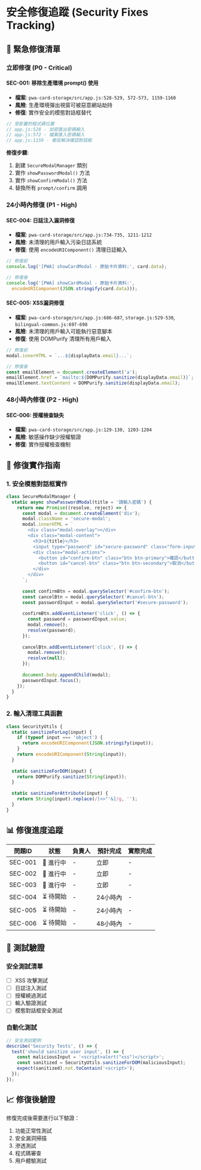 # 安全修復追蹤 (Security Fixes Tracking)

## 🚨 緊急修復清單

### 立即修復 (P0 - Critical)

#### SEC-001: 移除生產環境 prompt() 使用
- **檔案**: `pwa-card-storage/src/app.js:528-529, 572-573, 1159-1160`
- **風險**: 生產環境彈出視窗可被惡意網站劫持
- **修復**: 實作安全的模態對話框替代

```javascript
// 受影響的程式碼位置
// app.js:528 - 加密匯出密碼輸入
// app.js:572 - 檔案匯入密碼輸入  
// app.js:1159 - 衝突解決確認對話框
```

**修復步驟**:
1. 創建 `SecureModalManager` 類別
2. 實作 `showPasswordModal()` 方法
3. 實作 `showConfirmModal()` 方法
4. 替換所有 `prompt/confirm` 調用

### 24小時內修復 (P1 - High)

#### SEC-004: 日誌注入漏洞修復
- **檔案**: `pwa-card-storage/src/app.js:734-735, 1211-1212`
- **風險**: 未清理的用戶輸入污染日誌系統
- **修復**: 使用 `encodeURIComponent()` 清理日誌輸入

```javascript
// 修復前
console.log('[PWA] showCardModal - 原始卡片資料:', card.data);

// 修復後
console.log('[PWA] showCardModal - 原始卡片資料:', 
  encodeURIComponent(JSON.stringify(card.data)));
```

#### SEC-005: XSS漏洞修復
- **檔案**: `pwa-card-storage/src/app.js:686-687`, `storage.js:529-530`, `bilingual-common.js:697-698`
- **風險**: 未清理的用戶輸入可能執行惡意腳本
- **修復**: 使用 DOMPurify 清理所有用戶輸入

```javascript
// 修復前
modal.innerHTML = `...${displayData.email}...`;

// 修復後
const emailElement = document.createElement('a');
emailElement.href = `mailto:${DOMPurify.sanitize(displayData.email)}`;
emailElement.textContent = DOMPurify.sanitize(displayData.email);
```

### 48小時內修復 (P2 - High)

#### SEC-006: 授權檢查缺失
- **檔案**: `pwa-card-storage/src/app.js:129-130, 1203-1204`
- **風險**: 敏感操作缺少授權驗證
- **修復**: 實作授權檢查機制

## 🔧 修復實作指南

### 1. 安全模態對話框實作

```javascript
class SecureModalManager {
  static async showPasswordModal(title = '請輸入密碼') {
    return new Promise((resolve, reject) => {
      const modal = document.createElement('div');
      modal.className = 'secure-modal';
      modal.innerHTML = `
        <div class="modal-overlay"></div>
        <div class="modal-content">
          <h3>${title}</h3>
          <input type="password" id="secure-password" class="form-input">
          <div class="modal-actions">
            <button id="confirm-btn" class="btn btn-primary">確認</button>
            <button id="cancel-btn" class="btn btn-secondary">取消</button>
          </div>
        </div>
      `;
      
      const confirmBtn = modal.querySelector('#confirm-btn');
      const cancelBtn = modal.querySelector('#cancel-btn');
      const passwordInput = modal.querySelector('#secure-password');
      
      confirmBtn.addEventListener('click', () => {
        const password = passwordInput.value;
        modal.remove();
        resolve(password);
      });
      
      cancelBtn.addEventListener('click', () => {
        modal.remove();
        resolve(null);
      });
      
      document.body.appendChild(modal);
      passwordInput.focus();
    });
  }
}
```

### 2. 輸入清理工具函數

```javascript
class SecurityUtils {
  static sanitizeForLog(input) {
    if (typeof input === 'object') {
      return encodeURIComponent(JSON.stringify(input));
    }
    return encodeURIComponent(String(input));
  }
  
  static sanitizeForDOM(input) {
    return DOMPurify.sanitize(String(input));
  }
  
  static sanitizeForAttribute(input) {
    return String(input).replace(/[<>"'&]/g, '');
  }
}
```

## 📊 修復進度追蹤

| 問題ID | 狀態 | 負責人 | 預計完成 | 實際完成 |
|--------|------|--------|----------|----------|
| SEC-001 | 🔄 進行中 | - | 立即 | - |
| SEC-002 | 🔄 進行中 | - | 立即 | - |
| SEC-003 | 🔄 進行中 | - | 立即 | - |
| SEC-004 | ⏳ 待開始 | - | 24小時內 | - |
| SEC-005 | ⏳ 待開始 | - | 24小時內 | - |
| SEC-006 | ⏳ 待開始 | - | 48小時內 | - |

## 🧪 測試驗證

### 安全測試清單
- [ ] XSS 攻擊測試
- [ ] 日誌注入測試
- [ ] 授權繞過測試
- [ ] 輸入驗證測試
- [ ] 模態對話框安全測試

### 自動化測試
```javascript
// 安全測試範例
describe('Security Tests', () => {
  test('should sanitize user input', () => {
    const maliciousInput = '<script>alert("xss")</script>';
    const sanitized = SecurityUtils.sanitizeForDOM(maliciousInput);
    expect(sanitized).not.toContain('<script>');
  });
});
```

## 📈 修復後驗證

修復完成後需要進行以下驗證：
1. 功能正常性測試
2. 安全漏洞掃描
3. 滲透測試
4. 程式碼審查
5. 用戶體驗測試